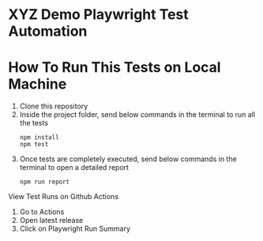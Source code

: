 # XYZ Demo Playwright Test Automation

# How To Run This Tests on Local Machine
1. Clone this repository
2. Inside the project folder, send below commands in the terminal to run all the tests
    ```
    npm install
    npm test
    ```
3. Once tests are completely executed, send below commands in the terminal to open a detailed report
    ```
    npm run report
    ```

View Test Runs on Github Actions
1. Go to Actions
2. Open latest release
3. Click on Playwright Run Summary